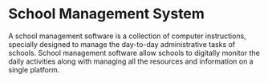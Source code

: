 # School Management System
A school management software is a collection of computer instructions, specially designed to manage the day-to-day administrative tasks of schools. School management software allow schools to digitally monitor the daily activities along with managing all the resources and information on a single platform.
